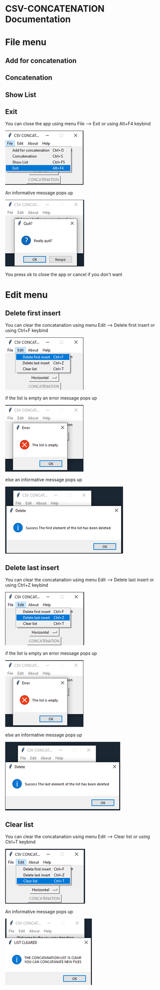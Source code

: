 # CSV-CONCATENATION Documentation

# File menu

## Add for concatenation

## Concatenation

## Show List

## Exit

You can close the app using menu File --> Exit or using Alt+F4 keybind

<p><img src = "doc images/file menu/close app.png" title="Close app">

An informative message pops up

<p><img src ="doc images/file menu/close app pop up.png" title="close app pop up"/> </p>

You press ok to close the app or cancel if you don't want

# Edit menu

## Delete first insert


You can clear the concatanation  using menu Edit --> Delete first insert or using Ctrl+F keybind

<p><img src = "doc images/edit menu/delete first insert.png" title="Delete first insert">

if the list is empty an error message pops up

<p><img src ="doc images/edit menu/error message.png" title="error message"/> </p>

else an informative message pops up

<p><img src ="doc images/edit menu/delete first success.png" title="delete first message"/> </p>

## Delete last insert

You can clear the concatanation  using menu Edit --> Delete last insert or using Ctrl+Z keybind

<p><img src = "doc images/edit menu/delete last insert.png" title="Delete last insert">

if the list is empty an error message pops up

<p><img src ="doc images/edit menu/error message.png" title="error message"/> </p>

else an informative message pops up

<p><img src ="doc images/edit menu/delete last success.png" title="delete last message"/> </p>

## Clear list

You can clear the concatanation  using menu Edit --> Clear list or using Ctrl+T keybind

<p><img src = "doc images/edit menu/clear list.png" title="Clear list">

An informative message pops up

<p><img src ="doc images/edit menu/clear list pop up.png" title="clear list pop up"/> </p>